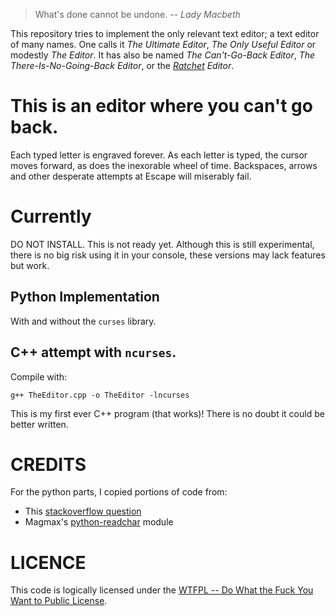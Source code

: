 
> What's done cannot be undone. -- _Lady Macbeth_

This repository tries to implement the only relevant text editor; a text editor
of many names.  One calls it *The Ultimate Editor*, *The Only Useful Editor* or
modestly *The Editor*.  It has also be named *The Can't-Go-Back Editor*, *The
There-Is-No-Going-Back Editor*, or the
*[Ratchet](https://en.wikipedia.org/wiki/Ratchet_(device)) Editor*.

# This is an editor where you can't go back. 

Each typed letter is engraved forever. As each letter is typed, the cursor
moves forward, as does the inexorable wheel of time. Backspaces, arrows and
other desperate attempts at Escape will miserably fail.

# Currently

DO NOT INSTALL. This is not ready yet. Although this is still experimental,
there is no big risk using it in your console, these versions may lack features
but work.

## Python Implementation

With and without the `curses` library.

## C++ attempt with `ncurses`.

Compile with:

    g++ TheEditor.cpp -o TheEditor -lncurses

This is my first ever C++ program (that works)! There is no doubt it could be
better written.

# CREDITS

For the python parts, I copied portions of code from:

* This [stackoverflow question](http://stackoverflow.com/a/21659588/4614641)
* Magmax's [python-readchar](https://github.com/magmax/python-readchar) module

# LICENCE

This code is logically licensed under the [WTFPL -- Do What the Fuck You Want to
Public License](http://www.wtfpl.net/).

